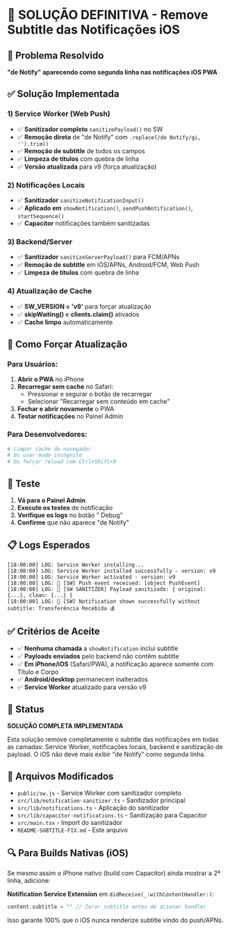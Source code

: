 # 🔧 SOLUÇÃO DEFINITIVA - Remove Subtitle das Notificações iOS

## 🎯 Problema Resolvido
**"de Notify" aparecendo como segunda linha nas notificações iOS PWA**

## ✅ Solução Implementada

### **1) Service Worker (Web Push)**
- ✅ **Sanitizador completo** `sanitizePayload()` no SW
- ✅ **Remoção direta** de "de Notify" com `.replace(/de Notify/gi, '').trim()`
- ✅ **Remoção de subtitle** de todos os campos
- ✅ **Limpeza de títulos** com quebra de linha
- ✅ **Versão atualizada** para v9 (força atualização)

### **2) Notificações Locais**
- ✅ **Sanitizador** `sanitizeNotificationInput()` 
- ✅ **Aplicado em** `showNotification()`, `sendPushNotification()`, `startSequence()`
- ✅ **Capacitor** notificações também sanitizadas

### **3) Backend/Server**
- ✅ **Sanitizador** `sanitizeServerPayload()` para FCM/APNs
- ✅ **Remoção de subtitle** em iOS/APNs, Android/FCM, Web Push
- ✅ **Limpeza de títulos** com quebra de linha

### **4) Atualização de Cache**
- ✅ **SW_VERSION = 'v9'** para forçar atualização
- ✅ **skipWaiting()** e **clients.claim()** ativados
- ✅ **Cache limpo** automaticamente

## 📱 Como Forçar Atualização

### **Para Usuários:**
1. **Abrir o PWA** no iPhone
2. **Recarregar sem cache** no Safari:
   - Pressionar e segurar o botão de recarregar
   - Selecionar "Recarregar sem conteúdo em cache"
3. **Fechar e abrir novamente** o PWA
4. **Testar notificações** no Painel Admin

### **Para Desenvolvedores:**
```bash
# Limpar cache do navegador
# Ou usar modo incógnito
# Ou forçar reload com Ctrl+Shift+R
```

## 🧪 Teste

1. **Vá para o Painel Admin**
2. **Execute os testes** de notificação
3. **Verifique os logs** no botão " Debug"
4. **Confirme** que não aparece "de Notify"

## 📋 Logs Esperados

```
[18:00:00] LOG: Service Worker installing...
[18:00:00] LOG: Service Worker installed successfully - version: v9
[18:00:00] LOG: Service Worker activated - version: v9
[18:00:00] LOG: 🔔 [SW] Push event received: [object PushEvent]
[18:00:00] LOG: 🔧 [SW SANITIZER] Payload sanitizado: { original: {...}, clean: {...} }
[18:00:00] LOG: 🔔 [SW] Notification shown successfully without subtitle: Transferência Recebida 💰
```

## ✅ Critérios de Aceite

- ✅ **Nenhuma chamada** a `showNotification` inclui subtitle
- ✅ **Payloads enviados** pelo backend não contêm subtitle
- ✅ **Em iPhone/iOS** (Safari/PWA), a notificação aparece somente com Título e Corpo
- ✅ **Android/desktop** permanecem inalterados
- ✅ **Service Worker** atualizado para versão v9

## 🚀 Status

**SOLUÇÃO COMPLETA IMPLEMENTADA**

Esta solução remove completamente o subtitle das notificações em todas as camadas: Service Worker, notificações locais, backend e sanitização de payload. O iOS não deve mais exibir "de Notify" como segunda linha.

## 📁 Arquivos Modificados

- `public/sw.js` - Service Worker com sanitizador completo
- `src/lib/notification-sanitizer.ts` - Sanitizador principal
- `src/lib/notifications.ts` - Aplicação do sanitizador
- `src/lib/capacitor-notifications.ts` - Sanitização para Capacitor
- `src/main.tsx` - Import do sanitizador
- `README-SUBTITLE-FIX.md` - Este arquivo

## 🔍 Para Builds Nativas (iOS)

Se mesmo assim o iPhone nativo (build com Capacitor) ainda mostrar a 2ª linha, adicione:

**Notification Service Extension** em `didReceive(_:withContentHandler:)`:
```swift
content.subtitle = "" // Zerar subtitle antes de acionar handler
```

Isso garante 100% que o iOS nunca renderize subtitle vindo do push/APNs.
